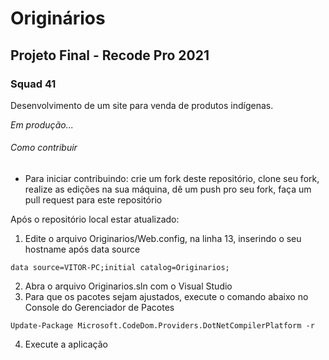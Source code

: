 # Originários
## Projeto Final - Recode Pro 2021
### Squad 41

Desenvolvimento de um site para venda de produtos indígenas.

*Em produção...*

###### Como contribuir
- Para iniciar contribuindo: crie um fork deste repositório, clone seu fork, realize as edições na sua máquina, dê um push pro seu fork, faça um pull request para este repositório

Após o repositório local estar atualizado:

1. Edite o arquivo Originarios/Web.config, na linha 13, inserindo o seu hostname após data source
```
data source=VITOR-PC;initial catalog=Originarios;
```
2. Abra o arquivo Originarios.sln com o Visual Studio
3. Para que os pacotes sejam ajustados, execute o comando abaixo no Console do Gerenciador de Pacotes
```
Update-Package Microsoft.CodeDom.Providers.DotNetCompilerPlatform -r
```
4. Execute a aplicação
